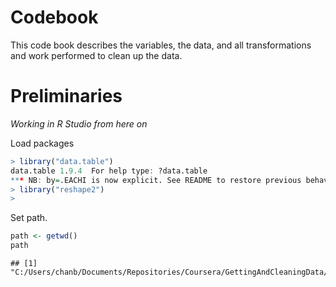 # Codebook

This code book describes the variables, the data, and all transformations and work performed to clean up the data.

# Preliminaries

_Working in R Studio from here on_

Load packages

```r
> library("data.table")
data.table 1.9.4  For help type: ?data.table
*** NB: by=.EACHI is now explicit. See README to restore previous behaviour.
> library("reshape2")
>
```


Set path.


```r
path <- getwd()
path
```

```
## [1] "C:/Users/chanb/Documents/Repositories/Coursera/GettingAndCleaningData/Project"
```


